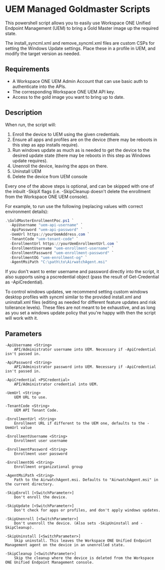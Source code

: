 # UEM Managed Goldmaster Scripts

<!-- Summary Start -->
This powershell script allows you to easily use Workspace ONE Unified Endpoint Management (UEM) to bring a Gold Master image up the required state.
<!-- Summary End -->

The install_syncml.xml and remove_syncml.xml files are custom CSPs for setting the Windows Update settings. Place these in a profile in UEM, and modify the target version as needed.

## Requirements
 - A Workspace ONE UEM Admin Account that can use basic auth to authenticate into the APIs.
 - The corresponding Workspace ONE UEM API key.
 - Access to the gold image you want to bring up to date.

## Description
When run, the script will:
  1. Enroll the device to UEM using the given credentials.
  2. Ensure all apps and profiles are on the device (there may be reboots in this step as app installs require).
  3. Run windows update as much as is needed to get the device to the desired update state (there may be reboots in this step as Windows update requires).
  4. Unenroll the device, leaving the apps on there.
  5. Uninstall UEM
  6. Delete the device from UEM console

Every one of the above steps is optional, and can be skipped with one of the inbuilt -SkipX flags (i.e. -SkipCleanup doesn't delete the enrollment from the Workspace ONE UEM console).

For example, to run use the following (replacing values with correct environment details):

```powershell
.\GoldMasterEnrollmentPoc.ps1 `
  -ApiUsername "uem-api-username" `
  -ApiPassword "uem-api-password" `
  -UemUrl https://yourUemAddress.com `
  -TenantCode "uem-tenant-code" `
  -EnrollmentUrl https://yourUemEnrollmentUrl.com `
  -EnrollmentUsername "uem-enrollment-username" `
  -EnrollmentPassword "uem-enrollment-password" `
  -EnrollmentOG "uem-enrollment-og" `
  -AgentMsiPath "C:\path\to\AirwatchAgent.msi"
```

If you don't want to enter username and password directly into the script, it also supports using a pscredential object (pass the result of Get-Credential as -ApiCredential).

To control windows updates, we recommend setting custom windows desktop profiles with syncml similar to the provided install.xml and uninstall.xml files (editing as needed for different feature updates and risk tollerance levels). These files are not meant to be exhaustive, and as long as you set a windows update policy that you're happy with then the script will work with it.

## Parameters
    -ApiUsername <String>
        API/Administrator username into UEM. Necessary if -ApiCredential isn't passed in.

    -ApiPassword <String>
        API/Administrator password into UEM. Necessary if -ApiCredential isn't passed in.

    -ApiCredential <PSCredential>
        API/Administrator credential into UEM.

    -UemUrl <String>
        UEM URL to use.

    -TenantCode <String>
        UEM API Tenant Code.

    -EnrollmentUrl <String>
        Enrollment URL if different to the UEM one, defaults to the -UemUrl value

    -EnrollmentUsername <String>
        Enrollment user username

    -EnrollmentPassword <String>
        Enrollment user password

    -EnrollmentOG <String>
        Enrollment organizational group

    -AgentMsiPath <String>
        Path to the AirwatchAgent.msi. Defaults to "AirwatchAgent.msi" in the current directory.

    -SkipEnroll [<SwitchParameter>]
        Don't enroll the device.

    -SkipUpdate [<SwitchParameter>]
        Don't check for apps or profiles, and don't apply windows updates.

    -SkipUnenroll [<SwitchParameter>]
        Don't unenroll the device. (Also sets -SkipUninstall and -SkipCleanup).

    -SkipUninstall [<SwitchParameter>]
        Skip uninstall. This leaves the Workspace ONE Unified Endpoint Management agent on the device in an unenrolled state.

    -SkipCleanup [<SwitchParameter>]
        Skip the cleanup where the device is deleted from the Workspace ONE Unified Endpoint Management console.